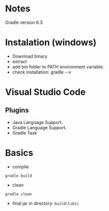 Notes
=======

Gradle version 6.3

Instalation (windows)
=====================

* Download binary
* extract
* add bin folder to PATH environment variable.
* check installation: gradle --v


Visual Studio Code
===================

## Plugins

* Java Language Support.
* Gradle Language Support.
* Gradle Task


Basics
==========

* compile

```
gradle build
```

* clean

```
gradle clean
```

* final jar in directory: `build\libs\`




